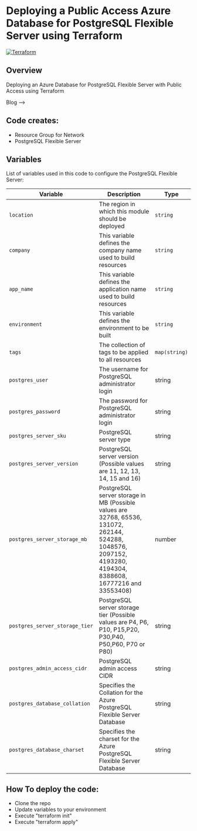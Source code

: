 # Deploying a Public Access Azure Database for PostgreSQL Flexible Server using Terraform
[![Terraform](https://img.shields.io/badge/terraform-v1.8+-blue.svg)](https://www.terraform.io/downloads.html)

## Overview

Deploying an Azure Database for PostgreSQL Flexible Server with Public Access using Terraform

Blog --> 

## Code creates:

- Resource Group for Network
- PostgreSQL Flexible Server

##  Variables

List of variables used in this code to configure the PostgreSQL Flexible Server:

| Variable | Description | Type | 
| --- | --- | --- | 
| `location` | The region in which this module should be deployed | `string` | 
| `company` | This variable defines the company name used to build resources | `string` | 
| `app_name` | This variable defines the application name used to build resources | `string` | 
| `environment` | This variable defines the environment to be built | `string`
| `tags` | The collection of tags to be applied to all resources | `map(string)`
| `postgres_user`            | The username for PostgreSQL administrator login                         | string |
| `postgres_password`        | The password for PostgreSQL administrator login                         | string |
| `postgres_server_sku`      | PostgreSQL server type                                                  | string |
| `postgres_server_version`  | PostgreSQL server version (Possible values are 11, 12, 13, 14, 15 and 16)| string |
| `postgres_server_storage_mb` | PostgreSQL server storage in MB (Possible values are 32768, 65536, 131072, 262144, 524288, 1048576, 2097152, 4193280, 4194304, 8388608, 16777216 and 33553408) | number |
| `postgres_server_storage_tier` | PostgreSQL server storage tier (Possible values are P4, P6, P10, P15,P20, P30,P40, P50,P60, P70 or P80) | string |
| `postgres_admin_access_cidr` | PostgreSQL admin access CIDR                                          | string |
| `postgres_database_collation` | Specifies the Collation for the Azure PostgreSQL Flexible Server Database | string |
| `postgres_database_charset` | Specifies the charset for the Azure PostgreSQL Flexible Server Database | string |

## How To deploy the code:

- Clone the repo
- Update variables to your environment
- Execute "terraform init"
- Execute "terraform apply"
